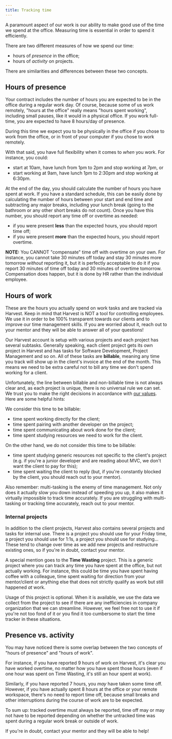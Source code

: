 ```yaml
---
title: Tracking time
---
```

A paramount aspect of our work is our ability to make good use of the time we spend at the office.
Measuring time is essential in order to spend it efficiently.

There are two different measures of how we spend our time:

* hours of _presence_ in the office;
* hours of _activity_ on projects.

There are similarities and differences between these two concepts.

## Hours of presence

Your contract includes the number of hours you are expected to be in the office during a regular
work day. Of course, because some of us work remotely, "hours at the office" really means "hours
spent working", including small pauses, like it would in a physical office. If you work full-time,
you are expected to have 8 hours/day of presence.

During this time we expect you to be physically in the office if you chose to work from the office,
or in front of your computer if you chose to work remotely.

With that said, you have full flexibility when it comes to _when_ you work. For instance, you could:

* start at 10am, have lunch from 1pm to 2pm and stop working at 7pm, or
* start working at 9am, have lunch 1pm to 2:30pm and stop working at 6:30pm.

At the end of the day, you should calculate the number of hours you have spent at work. If you have
a standard schedule, this can be easily done by calculating the number of hours between your start
and end time and subtracting any major breaks, including your lunch break (going to the bathroom or
any other short breaks do not count). Once you have this number, you should report any time off or
overtime as needed:

- if you were present **less** than the expected hours, you should report time off;
- if you were present **more** than the expected hours, you should report overtime.

**NOTE:** You CANNOT "compensate" time off with overtime on your own. For instance, you cannot take
30  minutes off today and stay 30 minutes more tomorrow _without_ reporting it, but it is perfectly
acceptable to do it if you report 30 minutes of time off today and 30 minutes of overtime tomorrow.
Compensation does happen, but it is done by HR rather than the individual employee.

## Hours of work

These are the hours you actually spend on work tasks and are tracked via Harvest. Keep in mind that
Harvest is NOT a tool for controlling employees. We use it in order to be 100% transparent towards
our clients and to improve our time management skills. If you are worried about it, reach out to
your mentor and they will be able to answer all of your questions!

Our Harvest account is setup with various projects and each project has several subtasks. Generally
speaking, each client project gets its own project in Harvest and has tasks for Software
Development, Project Management and so on. All of these tasks are **billable**, meaning any time you
track will show up in the client's invoice at the end of the month. This means we need to be extra
careful not to bill any time we don't spend working for a client.

Unfortunately, the line between billable and non-billable time is not always clear and, as each
project is unique, there is no universal rule we can set. We trust you to make the right decisions
in accordance with [our values](/about-us#our-values).
Here are some helpful hints:

We consider this time to be billable:

- time spent working directly for the client;
- time spent pairing with another developer on the project;
- time spent communicating about work done for the client;
- time spent studying resources we need to work for the client.

On the other hand, we do not consider this time to be billable:

- time spent studying generic resources not specific to the client's project (e.g. if you're a
  junior developer and are reading about MVC, we don't want the client to pay for this);
- time spent waiting the client to reply (but, if you're constantly blocked by the client, you
  should reach out to your mentor).

Also remember: multi-tasking is the enemy of time management. Not only does it actually slow you
down instead of speeding you up, it also makes it virtually impossible to track time accurately. If
you are struggling with multi-tasking or tracking time accurately, reach out to your mentor.

### Internal projects

In addition to the client projects, Harvest also contains several projects and tasks for internal
use. There is a project you should use for your Friday time, a project you should use for 1:1s, a
project you should use for studying... These tend to change over time as we add new projects and
restructure existing ones, so if you're in doubt, contact your mentor.

A special mention goes to the **Time Wasting** project. This is a generic project where you can
track any time you have spent at the office, but not actually working. For instance, this could
be time you have spent having coffee with a colleague, time spent waiting for direction from your
mentor/client or anything else that does not strictly qualify as work but still happened _at_ work.

Usage of this project is optional. When it is available, we use the data we collect from the project
to see if there are any inefficiencies in company organization that we can streamline. However, we
feel free not to use it if you're not too fond of it or you find it too cumbersome to start the time
tracker in these situations.    

## Presence vs. activity

You may have noticed there is some overlap between the two concepts of "hours of presence" and
"hours of work".

For instance, if you have reported 9 hours of work on Harvest, it's clear you have worked overtime,
no matter how you have spent those hours (even if one hour was spent on Time Wasting, it's still an
hour spent at work).

Similarly, if you have reported 7 hours, you _may_ have taken some time off. However, if you have
actually spent 8 hours at the office or your remote workspace, there's no need to report time off,
because small breaks and other interruptions during the course of work are to be expected.

To sum up: tracked overtime must always be reported, time off may or may not have to be reported
depending on whether the untracked time was spent during a regular work break or outside of work.  

If you're in doubt, contact your mentor and they will be able to help!

